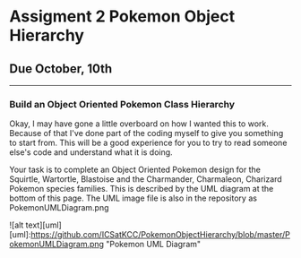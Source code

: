 # Assigment 2 Pokemon Object Hierarchy
## Due October, 10th
----
### Build an Object Oriented Pokemon Class Hierarchy

Okay, I may have gone a little overboard on how I wanted this to work. Because of that I've done part of the coding 
myself to give you something to start from. This will be a good experience for you to try to read someone else's code and
understand what it is doing.

Your task is to complete an Object Oriented Pokemon design for the Squirtle, Wartortle, Blastoise and the Charmander, Charmaleon, 
Charizard Pokemon species families. This is described by the UML diagram at the bottom of this page. The UML image file is also in the 
repository as PokemonUMLDiagram.png

![alt text][uml]
[uml]:https://github.com/ICSatKCC/PokemonObjectHierarchy/blob/master/PokemonUMLDiagram.png "Pokemon UML Diagram"
